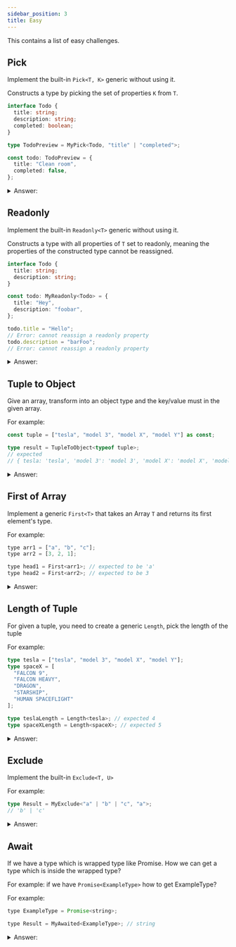 ```yaml
---
sidebar_position: 3
title: Easy
---
```


This contains a list of easy challenges.

## Pick

Implement the built-in `Pick<T, K>` generic without using it.

Constructs a type by picking the set of properties `K` from `T`.

```ts
interface Todo {
  title: string;
  description: string;
  completed: boolean;
}

type TodoPreview = MyPick<Todo, "title" | "completed">;

const todo: TodoPreview = {
  title: "Clean room",
  completed: false,
};
```

<details>
<summary>Answer:</summary>

```ts
type MyPick<T, K extends keyof T> = {
  [P in K]: T[P];
};
```

**Note:**

I was doing the `Tuple to Object` challenge, I found out that you can use [mapped types](https://www.typescriptlang.org/docs/handbook/2/mapped-types.html) to declare type(s) based on index, which is why I updated this note.

</details>

## Readonly

Implement the built-in `Readonly<T>` generic without using it.

Constructs a type with all properties of `T` set to readonly, meaning the properties of the constructed type cannot be reassigned.

```ts
interface Todo {
  title: string;
  description: string;
}

const todo: MyReadonly<Todo> = {
  title: "Hey",
  description: "foobar",
};

todo.title = "Hello";
// Error: cannot reassign a readonly property
todo.description = "barFoo";
// Error: cannot reassign a readonly property
```

<details>
<summary>Answer:</summary>

```ts
type MyReadonly<T> = {
  readonly [P in keyof T]: T[P];
};
```

**Note:**

The `keyof` operator takes an object type and produces a string or numeric literal union of its keys.

More on `keyof` operator [here](https://www.typescriptlang.org/docs/handbook/2/keyof-types.html)

Check this [mapped types](https://www.typescriptlang.org/docs/handbook/2/mapped-types.html) as well

</details>

## Tuple to Object

Give an array, transform into an object type and the key/value must in the given array.

For example:

```ts
const tuple = ["tesla", "model 3", "model X", "model Y"] as const;

type result = TupleToObject<typeof tuple>;
// expected
// { tesla: 'tesla', 'model 3': 'model 3', 'model X': 'model X', 'model Y': 'model Y'}
```

<details>
<summary>Answer:</summary>

```ts
type TupleToObject<T extends readonly (string | number)[]> = {
  [K in T[number]]: K;
};
```

**Note:**

[TupleToObject Walkthrough](https://nickangeli.com/posts/typescript-type-challenge-tupletoobject-walkthrough/)

[Mapped Types](https://www.typescriptlang.org/docs/handbook/2/mapped-types.html) - for how to map through object with its type

</details>

## First of Array

Implement a generic `First<T>` that takes an Array `T` and returns its first element's type.

For example:

```js
type arr1 = ["a", "b", "c"];
type arr2 = [3, 2, 1];

type head1 = First<arr1>; // expected to be 'a'
type head2 = First<arr2>; // expected to be 3
```

<details>
<summary>Answer:</summary>

```ts
type First<T extends any[]> = T extends [] ? never : T[0];
```

**Note:**

First try with `T[0]` and this got all beside the `First<[]>`

Can use [indexed Access Types](https://www.typescriptlang.org/docs/handbook/2/indexed-access-types.html)

</details>

## Length of Tuple

For given a tuple, you need to create a generic `Length`, pick the length of the tuple

For example:

```ts
type tesla = ["tesla", "model 3", "model X", "model Y"];
type spaceX = [
  "FALCON 9",
  "FALCON HEAVY",
  "DRAGON",
  "STARSHIP",
  "HUMAN SPACEFLIGHT"
];

type teslaLength = Length<tesla>; // expected 4
type spaceXLength = Length<spaceX>; // expected 5
```

<details>
<summary>Answer:</summary>

```ts
type Length<T extends readonly any[]> = T["length"];
```

**Note:**

`T["Length"]` will give the length of the array

</details>

## Exclude

Implement the built-in `Exclude<T, U>`

For example:

```ts
type Result = MyExclude<"a" | "b" | "c", "a">;
// 'b' | 'c'
```

<details>
<summary>Answer:</summary>

```ts
type MyExclude<T, U> = T extends U ? never : T;
```

**Note:**

[Exclude<UnionType, ExcludedMembers>](https://www.typescriptlang.org/docs/handbook/utility-types.html#excludeuniontype-excludedmembers)

[Exclude Walkthrough](https://nickangeli.com/posts/typescript-type-challenge-exclude-walkthrough/)

</details>

## Await

If we have a type which is wrapped type like Promise. How we can get a type which is inside the wrapped type?

For example: if we have `Promise<ExampleType>` how to get ExampleType?

For example:

```js
type ExampleType = Promise<string>;

type Result = MyAwaited<ExampleType>; // string
```

<details>
<summary>Answer:</summary>

```ts
type MyAwaited<T> = T extends Promise<infer val>
  ? MyAwaited<val>
  : T extends { then: (onfulfilled: (arg: infer args) => any) => any }
  ? args
  : T;
```

**Note:**

[Inferring Within Conditional Types](https://www.typescriptlang.org/docs/handbook/2/conditional-types.html#inferring-within-conditional-types)

</details>
